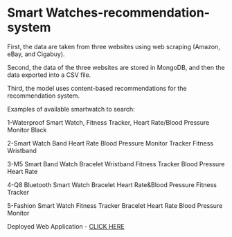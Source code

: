 # Smart Watches-recommendation-system

First, the data are taken from three websites using web scraping (Amazon, eBay, and Cigabuy).

Second, the data of the three websites are stored in MongoDB, and then the data exported into a CSV file.

Third, the model uses content-based recommendations for the recommendation system. 


Examples of available smartwatch to search:

1-Waterproof Smart Watch, Fitness Tracker, Heart Rate/Blood Pressure Monitor Black

2-Smart Watch Band Heart Rate Blood Pressure Monitor Tracker Fitness Wristband

3-M5 Smart Band Watch Bracelet Wristband Fitness Tracker Blood Pressure Heart Rate

4-Q8 Bluetooth Smart Watch Bracelet Heart Rate&Blood Pressure Fitness Tracker

5-Fashion Smart Watch Fitness Tracker Bracelet Heart Rate Blood Pressure Monitor


Deployed Web Application - [CLICK HERE](https://smartwatch-recsys.herokuapp.com/)
